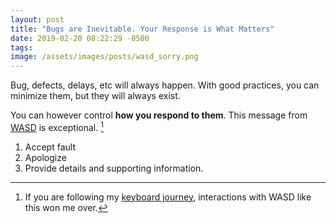 ```yaml
---
layout: post
title: "Bugs are Inevitable. Your Response is What Matters"
date: 2019-02-20 08:22:29 -0500
tags:
image: /assets/images/posts/wasd_sorry.png
---
```


Bug, defects, delays, etc will always happen. With good practices, you can minimize them, but they will always exist.

You can however control **how you respond to them**. This message from [WASD][1] is exceptional. 
[^1]

1. Accept fault
2. Apologize 
3. Provide details and supporting information.

[^1]: If you are following my [keyboard journey][2], interactions with WASD like this won me over.

[1]: http://www.wasdkeyboards.com/
[2]: https://scottw.com/mac-mechanical-keyboard-search
